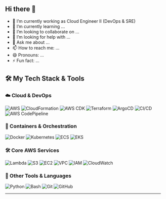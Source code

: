 ## Hi there 👋

- 🔭 I’m currently working as Cloud Engineer II (DevOps & SRE)
- 🌱 I’m currently learning ...
- 👯 I’m looking to collaborate on ...
- 🤔 I’m looking for help with ...
- 💬 Ask me about ...
- 📫 How to reach me: ...
- 😄 Pronouns: ...
- ⚡ Fun fact: ...




## 🛠️ My Tech Stack & Tools

### ☁️ Cloud & DevOps

![AWS](https://img.shields.io/badge/AWS-232F3E?style=flat&logo=amazon-aws&logoColor=white)
![CloudFormation](https://img.shields.io/badge/CloudFormation-FF4F8B?style=flat&logo=aws&logoColor=white)
![AWS CDK](https://img.shields.io/badge/AWS%20CDK-FF9900?style=flat&logo=amazon-aws&logoColor=white)
![Terraform](https://img.shields.io/badge/IaC-Terraform-623CE4?style=flat&logo=terraform&logoColor=white)
![ArgoCD](https://img.shields.io/badge/ArgoCD-FE5D26?style=flat&logo=argo&logoColor=white)
![CI/CD](https://img.shields.io/badge/CI/CD-0A0A0A?style=flat&logo=githubactions&logoColor=white)
![AWS CodePipeline](https://img.shields.io/badge/CodePipeline-FF9900?style=flat&logo=aws&logoColor=white)

### 🐳 Containers & Orchestration

![Docker](https://img.shields.io/badge/Docker-2496ED?style=flat&logo=docker&logoColor=white)
![Kubernetes](https://img.shields.io/badge/Kubernetes-326CE5?style=flat&logo=kubernetes&logoColor=white)
![ECS](https://img.shields.io/badge/ECS-FF9900?style=flat&logo=amazon-aws&logoColor=white)
![EKS](https://img.shields.io/badge/EKS-0052CC?style=flat&logo=amazon-eks&logoColor=white)

### 🛠️ Core AWS Services

![Lambda](https://img.shields.io/badge/Lambda-FF9900?style=flat&logo=aws-lambda&logoColor=white)
![S3](https://img.shields.io/badge/S3-569A31?style=flat&logo=amazon-s3&logoColor=white)
![EC2](https://img.shields.io/badge/EC2-FF9900?style=flat&logo=amazon-ec2&logoColor=white)
![VPC](https://img.shields.io/badge/VPC-232F3E?style=flat&logo=amazon-aws&logoColor=white)
![IAM](https://img.shields.io/badge/IAM-232F3E?style=flat&logo=amazon-aws&logoColor=white)
![CloudWatch](https://img.shields.io/badge/CloudWatch-FF4F8B?style=flat&logo=amazon-aws&logoColor=white)

### 🧰 Other Tools & Languages

![Python](https://img.shields.io/badge/Python-3776AB?style=flat&logo=python&logoColor=white)
![Bash](https://img.shields.io/badge/Bash-121011?style=flat&logo=gnubash&logoColor=white)
![Git](https://img.shields.io/badge/Git-F05032?style=flat&logo=git&logoColor=white)
![GitHub](https://img.shields.io/badge/GitHub-181717?style=flat&logo=github&logoColor=white)

---

